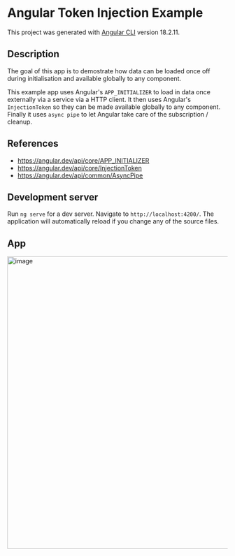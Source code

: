 # Angular Token Injection Example

This project was generated with [Angular CLI](https://github.com/angular/angular-cli) version 18.2.11.

## Description

The goal of this app is to demostrate how data can be loaded once off during initialisation and available globally to any component.

This example app uses Angular's `APP_INITIALIZER` to load in data once externally via a service via a HTTP client. It then uses Angular's `InjectionToken` so they can be made available globally to any component. Finally it uses `async pipe` to let Angular take care of the subscription / cleanup.

## References
- https://angular.dev/api/core/APP_INITIALIZER
- https://angular.dev/api/core/InjectionToken
- https://angular.dev/api/common/AsyncPipe

## Development server

Run `ng serve` for a dev server. Navigate to `http://localhost:4200/`. The application will automatically reload if you change any of the source files.

## App

<img width="670" alt="image" src="https://github.com/user-attachments/assets/98e02fba-2310-448f-9284-3387ae8fc262">

